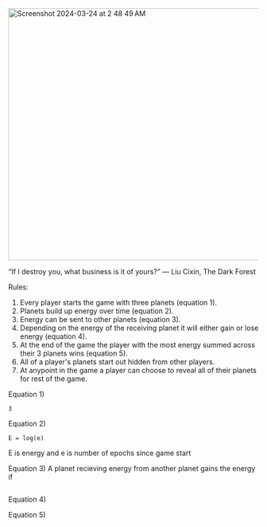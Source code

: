 <img width="506" alt="Screenshot 2024-03-24 at 2 48 49 AM" src="https://github.com/thetechnocrat-dev/darkforestframe/assets/9427089/8ce5c1e3-6128-4e9b-b9e7-0320ee092ffa">

“If I destroy you, what business is it of yours?”
― Liu Cixin, The Dark Forest

Rules:
1) Every player starts the game with three planets (equation 1).
2) Planets build up energy over time (equation 2).
3) Energy can be sent to other planets (equation 3).
4) Depending on the energy of the receiving planet it will either gain or lose energy (equation 4).
5) At the end of the game the player with the most energy summed across their 3 planets wins (equation 5).
6) All of a player's planets start out hidden from other players.
7) At anypoint in the game a player can choose to reveal all of their planets for rest of the game.

Equation 1)
```
3
```

Equation 2) 
```
E = log(e)
```
E is energy and e is number of epochs since game start

Equation 3)
A planet recieving energy from another planet gains the energy if 
```

```

Equation 4)


Equation 5)
